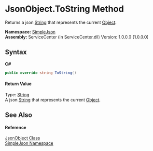 # JsonObject.ToString Method 
 

Returns a json <a href="http://msdn2.microsoft.com/zh-cn/library/s1wwdcbf" target="_blank">String</a> that represents the current <a href="http://msdn2.microsoft.com/zh-cn/library/e5kfa45b" target="_blank">Object</a>.

**Namespace:**&nbsp;<a href="ea63a809-e4a6-ba19-c147-e5c6fb6b1f81">SimpleJson</a><br />**Assembly:**&nbsp;ServiceCenter (in ServiceCenter.dll) Version: 1.0.0.0 (1.0.0.0)

## Syntax

**C#**<br />
``` C#
public override string ToString()
```


#### Return Value
Type: <a href="http://msdn2.microsoft.com/zh-cn/library/s1wwdcbf" target="_blank">String</a><br />A json <a href="http://msdn2.microsoft.com/zh-cn/library/s1wwdcbf" target="_blank">String</a> that represents the current <a href="http://msdn2.microsoft.com/zh-cn/library/e5kfa45b" target="_blank">Object</a>.

## See Also


#### Reference
<a href="b548c5de-7a49-c3d8-648f-f4f1646e49bc">JsonObject Class</a><br /><a href="ea63a809-e4a6-ba19-c147-e5c6fb6b1f81">SimpleJson Namespace</a><br />